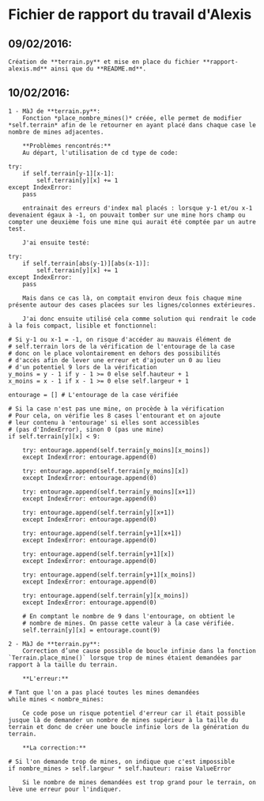 # Fichier de rapport du travail d'**Alexis**

## 09/02/2016:

    Création de **terrain.py** et mise en place du fichier **rapport-alexis.md** ainsi que du **README.md**.

## 10/02/2016:

    1 - MàJ de **terrain.py**:
        Fonction *place_nombre_mines()* créée, elle permet de modifier *self.terrain* afin de le retourner en ayant placé dans chaque case le nombre de mines adjacentes.

        **Problèmes rencontrés:**
        Au départ, l'utilisation de cd type de code:
```
try:
    if self.terrain[y-1][x-1]:
        self.terrain[y][x] += 1
except IndexError:
    pass
```
        entrainait des erreurs d'index mal placés : lorsque y-1 et/ou x-1 devenaient égaux à -1, on pouvait tomber sur une mine hors champ ou compter une deuxième fois une mine qui aurait été comptée par un autre test.

        J'ai ensuite testé:
```
try:
    if self.terrain[abs(y-1)][abs(x-1)]:
        self.terrain[y][x] += 1
except IndexError:
    pass
```
        Mais dans ce cas là, on comptait environ deux fois chaque mine présente autour des cases placées sur les lignes/colonnes extérieures.

        J'ai donc ensuite utilisé cela comme solution qui rendrait le code à la fois compact, lisible et fonctionnel:
```
# Si y-1 ou x-1 = -1, on risque d'accéder au mauvais élément de
# self.terrain lors de la vérification de l'entourage de la case
# donc on le place volontairement en dehors des possibilités
# d'accès afin de lever une erreur et d'ajouter un 0 au lieu
# d'un potentiel 9 lors de la vérification
y_moins = y - 1 if y - 1 >= 0 else self.hauteur + 1
x_moins = x - 1 if x - 1 >= 0 else self.largeur + 1

entourage = [] # L'entourage de la case vérifiée

# Si la case n'est pas une mine, on procède à la vérification
# Pour cela, on vérifie les 8 cases l'entourant et on ajoute
# leur contenu à 'entourage' si elles sont accessibles
# (pas d'IndexError), sinon 0 (pas une mine)
if self.terrain[y][x] < 9:                    

    try: entourage.append(self.terrain[y_moins][x_moins])
    except IndexError: entourage.append(0)

    try: entourage.append(self.terrain[y_moins][x])
    except IndexError: entourage.append(0)

    try: entourage.append(self.terrain[y_moins][x+1])
    except IndexError: entourage.append(0)

    try: entourage.append(self.terrain[y][x+1])
    except IndexError: entourage.append(0)

    try: entourage.append(self.terrain[y+1][x+1])
    except IndexError: entourage.append(0)

    try: entourage.append(self.terrain[y+1][x])
    except IndexError: entourage.append(0)

    try: entourage.append(self.terrain[y+1][x_moins])
    except IndexError: entourage.append(0)

    try: entourage.append(self.terrain[y][x_moins])
    except IndexError: entourage.append(0)

    # En comptant le nombre de 9 dans l'entourage, on obtient le
    # nombre de mines. On passe cette valeur à la case vérifiée.
    self.terrain[y][x] = entourage.count(9)
```

    2 - MàJ de **terrain.py**:
        Correction d’une cause possible de boucle infinie dans la fonction `Terrain.place_mine()` lorsque trop de mines étaient demandées par rapport à la taille du terrain.

        **L'erreur:**
```
# Tant que l'on a pas placé toutes les mines demandées
while mines < nombre_mines:
```
        Ce code pose un risque potentiel d'erreur car il était possible jusque là de demander un nombre de mines supérieur à la taille du terrain et donc de créer une boucle infinie lors de la génération du terrain.

        **La correction:**
```
# Si l'on demande trop de mines, on indique que c'est impossible
if nombre_mines > self.largeur * self.hauteur: raise ValueError
```
        Si le nombre de mines demandées est trop grand pour le terrain, on lève une erreur pour l'indiquer.
